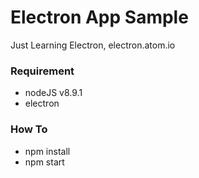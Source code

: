 # Electron App Sample
Just Learning Electron, electron.atom.io

### Requirement
- nodeJS v8.9.1
- electron

### How To
- npm install
- npm start

